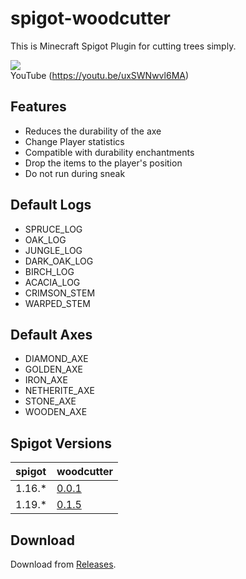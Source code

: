 # spigot-woodcutter

This is Minecraft Spigot Plugin for cutting trees simply.

![](https://github.com/m4kvn/spigot-woodcutter/blob/master/gifs/woodcutter.gif?raw=true)<br>
YouTube (https://youtu.be/uxSWNwvl6MA)

## Features

- Reduces the durability of the axe
- Change Player statistics
- Compatible with durability enchantments
- Drop the items to the player's position
- Do not run during sneak

## Default Logs

- SPRUCE_LOG
- OAK_LOG
- JUNGLE_LOG
- DARK_OAK_LOG
- BIRCH_LOG
- ACACIA_LOG
- CRIMSON_STEM
- WARPED_STEM

## Default Axes

- DIAMOND_AXE
- GOLDEN_AXE
- IRON_AXE
- NETHERITE_AXE
- STONE_AXE
- WOODEN_AXE

## Spigot Versions

| spigot | woodcutter |
| :-- | :-- |
| 1.16.* | [0.0.1](https://github.com/m4kvn/spigot-woodcutter/releases/tag/0.0.1) |
| 1.19.* | [0.1.5](https://github.com/m4kvn/spigot-woodcutter/releases/tag/0.1.5) |

## Download

Download from [Releases](https://github.com/m4kvn/spigot-woodcutter/releases).
